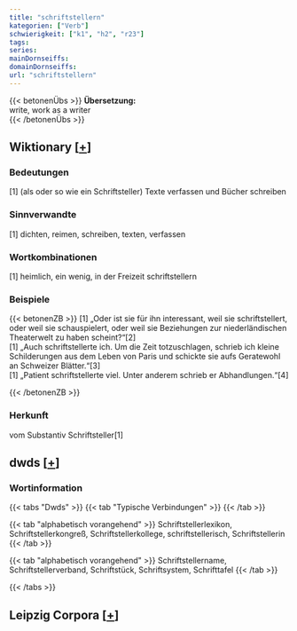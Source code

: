```yaml
---
title: "schriftstellern"
kategorien: ["Verb"]
schwierigkeit: ["k1", "h2", "r23"]
tags:
series:
mainDornseiffs:
domainDornseiffs:
url: "schriftstellern"
---
```


{{< betonenÜbs >}}
**Übersetzung:**  
write, work as a writer  
{{< /betonenÜbs >}}

## Wiktionary [[+](https://de.wiktionary.org/wiki/schriftstellern)]

### Bedeutungen
[1] (als oder so wie ein Schriftsteller) Texte verfassen und Bücher schreiben  

### Sinnverwandte
[1] dichten, reimen, schreiben, texten, verfassen  

### Wortkombinationen
[1] heimlich, ein wenig, in der Freizeit schriftstellern  

### Beispiele
{{< betonenZB >}}
[1] „Oder ist sie für ihn interessant, weil sie schriftstellert, oder weil sie schauspielert, oder weil sie Beziehungen zur niederländischen Theaterwelt zu haben scheint?“[2]  
[1] „Auch schriftstellerte ich. Um die Zeit totzuschlagen, schrieb ich kleine Schilderungen aus dem Leben von Paris und schickte sie aufs Geratewohl an Schweizer Blätter.“[3]  
[1] „Patient schriftstellerte viel. Unter anderem schrieb er Abhandlungen.“[4]  

{{< /betonenZB >}}
### Herkunft
vom Substantiv Schriftsteller[1]  



## dwds [[+](https://www.dwds.de/wb/schriftstellern)]

### Wortinformation
{{< tabs "Dwds" >}}
{{< tab "Typische Verbindungen" >}}
{{< /tab >}}

{{< tab "alphabetisch vorangehend" >}}
Schriftstellerlexikon, Schriftstellerkongreß, Schriftstellerkollege, schriftstellerisch, Schriftstellerin
{{< /tab >}}

{{< tab "alphabetisch vorangehend" >}}
Schriftstellername, Schriftstellerverband, Schriftstück, Schriftsystem, Schrifttafel
{{< /tab >}}

{{< /tabs >}}

## Leipzig Corpora [[+](https://corpora.uni-leipzig.de/en/res?word=schriftstellern&corpusId=deu_newscrawl-public_2018)]

